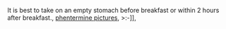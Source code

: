 It is best to take  on an empty stomach before breakfast or within 2 hours after breakfast., <a href=" http://www.communitywalk.com/phentermine-phendimetrazine">phentermine pictures</a>,  >:-]], 